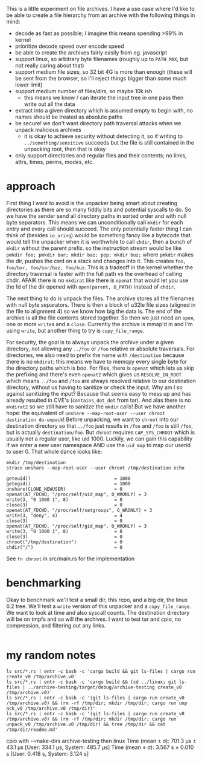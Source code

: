This is a little experiment on file archives. I have a use case where I'd like to be able to create a file hierarchy from an archive with the following things in mind:

* decode as fast as possible; I imagine this means spending >99% in kernel
* prioritize decode speed over encode speed
* be able to create the archives fairly easily from eg. javascript
* support linux, so arbitrary byte filenames (roughly up to `PATH_MAX`, but not really caring about that)
* support medium file sizes, so 32 bit 4G is more than enough (these will be sent from the browser, so I'll reject things bigger than some much lower limit)
* support medium number of files/dirs, so maybe 10k ish
  * this means we know / can iterate the input tree in one pass then write out all the data
* extract into a given directory which is assumed empty to begin with, no names should be treated as absolute paths
* be secure! we don't want directory path traversal attacks when we unpack malicious archives
  * it is okay to achieve security without detecting it, so if writing to `../something/sensitive` succeeds but the file is still contained in the unpacking root, then that is okay
* only support directories and regular files and their contents; no links, attrs, times, perms, modes, etc.

# approach

First thing I want to avoid is the unpacker being smart about creating directories as there are so many fiddly bits and potential syscalls to do. So we have the sender send all directory paths in sorted order and with null byte separators. This means we can unconditionally call `mkdir` for each entry and every call should succeed. The only potentially faster thing I can think of (besides `io_uring`) would be something fancy like a bytecode that would tell the unpacker when it is worthwhile to call `chdir`, then a bunch of `mkdir` without the parent prefix. so the instruction stream would be like `pmkdir foo; pmkdir bar; mkdir baz; pop; mkdir buz;` where `pmkdir` makes the dir, pushes the cwd on a stack and changes into it. This creates `foo, foo/bar, foo/bar/baz, foo/buz`. This is a tradeoff in the kernel whether the directory traversal is faster with the full path vs the overhead of calling chdir. AFAIK there is no `mkdirat` like there is `openat` that would let you use the fd of the dir opened with `open(parent, O_PATH)` instead of `chdir`.

The next thing to do is unpack the files. The archive stores all the filenames with null byte separators. There is then a block of u32le file sizes (aligned in the file to alignment 4) so we know how big the data is. The end of the archive is all the file contents stored together. So then we just need an `open`, one or more `write`s and a `close`. Currently the archive is mmap'd in and I'm using `write`, but another thing to try is `copy_file_range`.

For security, the goal is to always unpack the archive under a given directory, not allowing any `../foo` or `/foo` relative or absolute traversals. For directories, we also need to prefix the name with `/destination` because there is no `mkdirat`; this means we have to memcpy every single byte for the directory paths which is boo. For files, there is `openat` which lets us skip the prefixing and there's even `openat2` which gives us `RESOLVE_IN_ROOT` which means `../foo` and `/foo` are always resolved relative to our destination directory, without us having to sanitize or check the input. Why am I so against sanitizing the input? Because that seems easy to mess up and has already resulted in CVE's (`contains_dot_dot` from tar). And alas there is no `mkdirat2` so we still have to sanitize the `mkdir` calls! But we have another hope: the equivalent of `unshare --map-root-user --user chroot destination do-unpack`! Before unpacking, we want to `chroot` into our destination directory so that `../foo` just results in `/foo` and `/foo` is still `/foo`, but is actually `destination/foo`. But `chroot` requires `CAP_SYS_CHROOT` which is usually not a regular user, like uid 1000. Luckily, we can gain this capability if we enter a new user namespace AND use the `uid_map` to map our userid to user 0. That whole dance looks like:

```
mkdir /tmp/destination
strace unshare --map-root-user --user chroot /tmp/destination echo

geteuid()                               = 1000
getegid()                               = 1000
unshare(CLONE_NEWUSER)                  = 0
openat(AT_FDCWD, "/proc/self/uid_map", O_WRONLY) = 3
write(3, "0 1000 1", 8)                 = 8
close(3)                                = 0
openat(AT_FDCWD, "/proc/self/setgroups", O_WRONLY) = 3
write(3, "deny", 4)                     = 4
close(3)                                = 0
openat(AT_FDCWD, "/proc/self/gid_map", O_WRONLY) = 3
write(3, "0 1000 1", 8)                 = 8
close(3)                                = 0
chroot("/tmp/destination")              = 0
chdir("/")                              = 0
```

See `fn chroot` in src/main.rs for the implementation

# benchmarking

Okay to benchmark we'll test a small dir, this repo, and a big dir, the linux 6.2 tree. We'll test a `write` version of this unpacker and a `copy_file_range`. We want to look at time and also syscall counts. The destination directory will be on tmpfs and so will the archives. I want to test tar and cpio, no compression, and filtering out any links.

```
```


# my random notes

```
ls src/*.rs | entr -c bash -c 'cargo build && git ls-files | cargo run create_v0 /tmp/archive.v0'
ls src/*.rs | entr -c bash -c 'cargo build && (cd ../linux; git ls-files | ../archive-testing/target/debug/archive-testing create_v0 /tmp/archive.v0)'
ls src/*.rs | entr -c bash -c '(git ls-files | cargo run create_v0 /tmp/archive.v0) && (rm -rf /tmp/dir; mkdir /tmp/dir; cargo run unp
ack_v0 /tmp/archive.v0 /tmp/dir)'
ls src/*.rs | entr -c bash -c '(git ls-files | cargo run create_v0 /tmp/archive.v0) && (rm -rf /tmp/dir; mkdir /tmp/dir; cargo run unpack_v0 /tmp/archive.v0 /tmp/dir) && tree /tmp/dir && cat /tmp/dir/readme.md'
```

cpio with --make-dirs  archive-testing then linux
  Time (mean ± σ):     701.3 µs ±  43.1 µs    [User: 334.1 µs, System: 485.7 µs]
  Time (mean ± σ):      3.567 s ±  0.010 s    [User: 0.418 s, System: 3.124 s]

